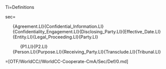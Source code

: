 Ti=Definitions

sec=<ul class="secs-and" type="none">{Agreement.LI}{Confidential_Information.LI}{Confidentiality_Engagement.LI}{Disclosing_Party.LI}{Effective_Date.LI}{Entity.LI}{Legal_Proceeding.LI}{Party.LI}<ol>{P1.LI}{P2.LI}</ol>{Person.LI}{Purpose.LI}{Receiving_Party.LI}{Transclude.LI}{Tribunal.LI}</ul>

=[OTF/WorldCC//WorldCC-Cooperate-CmA/Sec/Def/0.md]
